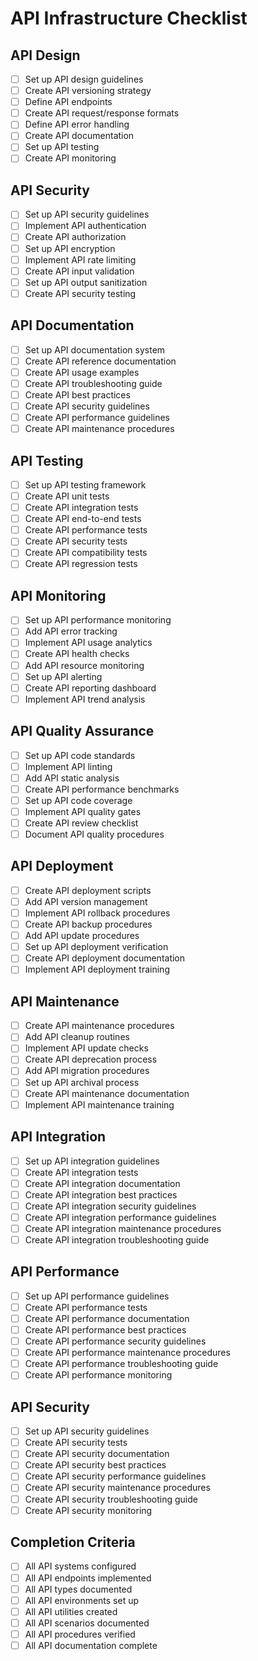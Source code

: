 # API Infrastructure Checklist

## API Design
- [ ] Set up API design guidelines
- [ ] Create API versioning strategy
- [ ] Define API endpoints
- [ ] Create API request/response formats
- [ ] Define API error handling
- [ ] Create API documentation
- [ ] Set up API testing
- [ ] Create API monitoring

## API Security
- [ ] Set up API security guidelines
- [ ] Implement API authentication
- [ ] Create API authorization
- [ ] Set up API encryption
- [ ] Implement API rate limiting
- [ ] Create API input validation
- [ ] Set up API output sanitization
- [ ] Create API security testing

## API Documentation
- [ ] Set up API documentation system
- [ ] Create API reference documentation
- [ ] Create API usage examples
- [ ] Create API troubleshooting guide
- [ ] Create API best practices
- [ ] Create API security guidelines
- [ ] Create API performance guidelines
- [ ] Create API maintenance procedures

## API Testing
- [ ] Set up API testing framework
- [ ] Create API unit tests
- [ ] Create API integration tests
- [ ] Create API end-to-end tests
- [ ] Create API performance tests
- [ ] Create API security tests
- [ ] Create API compatibility tests
- [ ] Create API regression tests

## API Monitoring
- [ ] Set up API performance monitoring
- [ ] Add API error tracking
- [ ] Implement API usage analytics
- [ ] Create API health checks
- [ ] Add API resource monitoring
- [ ] Set up API alerting
- [ ] Create API reporting dashboard
- [ ] Implement API trend analysis

## API Quality Assurance
- [ ] Set up API code standards
- [ ] Implement API linting
- [ ] Add API static analysis
- [ ] Create API performance benchmarks
- [ ] Set up API code coverage
- [ ] Implement API quality gates
- [ ] Create API review checklist
- [ ] Document API quality procedures

## API Deployment
- [ ] Create API deployment scripts
- [ ] Add API version management
- [ ] Implement API rollback procedures
- [ ] Create API backup procedures
- [ ] Add API update procedures
- [ ] Set up API deployment verification
- [ ] Create API deployment documentation
- [ ] Implement API deployment training

## API Maintenance
- [ ] Create API maintenance procedures
- [ ] Add API cleanup routines
- [ ] Implement API update checks
- [ ] Create API deprecation process
- [ ] Add API migration procedures
- [ ] Set up API archival process
- [ ] Create API maintenance documentation
- [ ] Implement API maintenance training

## API Integration
- [ ] Set up API integration guidelines
- [ ] Create API integration tests
- [ ] Create API integration documentation
- [ ] Create API integration best practices
- [ ] Create API integration security guidelines
- [ ] Create API integration performance guidelines
- [ ] Create API integration maintenance procedures
- [ ] Create API integration troubleshooting guide

## API Performance
- [ ] Set up API performance guidelines
- [ ] Create API performance tests
- [ ] Create API performance documentation
- [ ] Create API performance best practices
- [ ] Create API performance security guidelines
- [ ] Create API performance maintenance procedures
- [ ] Create API performance troubleshooting guide
- [ ] Create API performance monitoring

## API Security
- [ ] Set up API security guidelines
- [ ] Create API security tests
- [ ] Create API security documentation
- [ ] Create API security best practices
- [ ] Create API security performance guidelines
- [ ] Create API security maintenance procedures
- [ ] Create API security troubleshooting guide
- [ ] Create API security monitoring

## Completion Criteria
- [ ] All API systems configured
- [ ] All API endpoints implemented
- [ ] All API types documented
- [ ] All API environments set up
- [ ] All API utilities created
- [ ] All API scenarios documented
- [ ] All API procedures verified
- [ ] All API documentation complete 